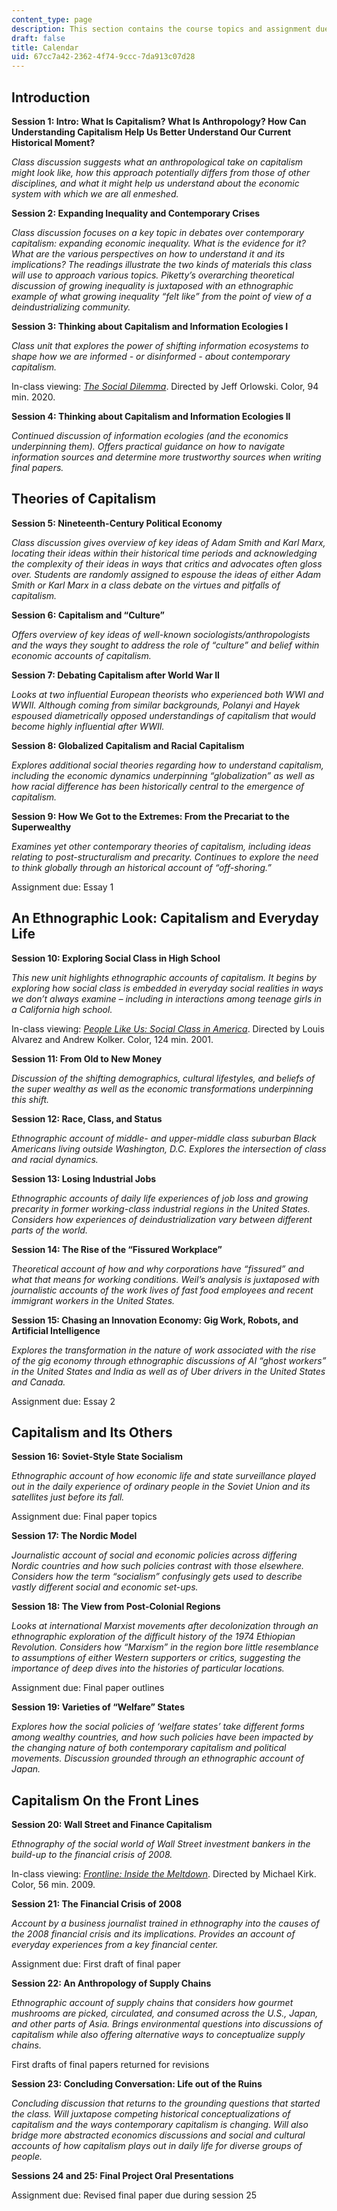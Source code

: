 ```yaml
---
content_type: page
description: This section contains the course topics and assignment due dates.
draft: false
title: Calendar
uid: 67cc7a42-2362-4f74-9ccc-7da913c07d28
---
```

## Introduction

**Session 1: Intro: What Is Capitalism? What Is Anthropology? How Can Understanding Capitalism Help Us Better Understand Our Current Historical Moment?**

*Class discussion suggests what an anthropological take on capitalism might look like, how this approach potentially differs from those of other disciplines, and what it might help us understand about the economic system with which we are all enmeshed.*

**Session 2: Expanding Inequality and Contemporary Crises**

*Class discussion focuses on a key topic in debates over contemporary capitalism: expanding economic inequality. What is the evidence for it? What are the various perspectives on how to understand it and its implications? The readings illustrate the two kinds of materials this class will use to approach various topics. Piketty’s overarching theoretical discussion of growing inequality is juxtaposed with an ethnographic example of what growing inequality “felt like” from the point of view of a deindustrializing community.*

**Session 3: Thinking about Capitalism and Information Ecologies I**

*Class unit that explores the power of shifting information ecosystems to shape how we are informed - or disinformed - about contemporary capitalism.*

In-class viewing: [*The Social Dilemma*](https://www.imdb.com/title/tt11464826/?ref_=fn_al_tt_1). Directed by Jeff Orlowski. Color, 94 min. 2020.

**Session 4: Thinking about Capitalism and Information Ecologies II**

*Continued discussion of information ecologies (and the economics underpinning them). Offers practical guidance on how to navigate information sources and determine more trustworthy sources when writing final papers.*

## Theories of Capitalism

**Session 5: Nineteenth-Century Political Economy**

*Class discussion gives overview of key ideas of Adam Smith and Karl Marx, locating their ideas within their historical time periods and acknowledging the complexity of their ideas in ways that critics and advocates often gloss over. Students are randomly assigned to espouse the ideas of either Adam Smith or Karl Marx in a class debate on the virtues and pitfalls of capitalism.*

**Session 6: Capitalism and “Culture”**

*Offers overview of key ideas of well-known sociologists/anthropologists and the ways they sought to address the role of “culture” and belief within economic accounts of capitalism.*

**Session 7: Debating Capitalism after World War II**

*Looks at two influential European theorists who experienced both WWI and WWII. Although coming from similar backgrounds, Polanyi and Hayek espoused diametrically opposed understandings of capitalism that would become highly influential after WWII.*

**Session 8: Globalized Capitalism and Racial Capitalism**

*Explores additional social theories regarding how to understand capitalism, including the economic dynamics underpinning “globalization” as well as how racial difference has been historically central to the emergence of capitalism.*

**Session 9: How We Got to the Extremes: From the Precariat to the Superwealthy**

*Examines yet other contemporary theories of capitalism, including ideas relating to post-structuralism and precarity. Continues to explore the need to think globally through an historical account of “off-shoring.”*

Assignment due: Essay 1

## An Ethnographic Look: Capitalism and Everyday Life

**Session 10: Exploring Social Class in High School**

*This new unit highlights ethnographic accounts of capitalism. It begins by exploring how social class is embedded in everyday social realities in ways we don’t always examine – including in interactions among teenage girls in a California high school.*

In-class viewing: [*People Like Us: Social Class in America*](https://www.imdb.com/title/tt0362022/?ref_=fn_al_tt_1). Directed by Louis Alvarez and Andrew Kolker. Color, 124 min. 2001.

**Session 11: From Old to New Money**

*Discussion of the shifting demographics, cultural lifestyles, and beliefs of the super wealthy as well as the economic transformations underpinning this shift.*

**Session 12: Race, Class, and Status**

*Ethnographic account of middle- and upper-middle class suburban Black Americans living outside Washington, D.C. Explores the intersection of class and racial dynamics.*

**Session 13: Losing Industrial Jobs**

*Ethnographic accounts of daily life experiences of job loss and growing precarity in former working-class industrial regions in the United States. Considers how experiences of deindustrialization vary between different parts of the world.*

**Session 14: The Rise of the “Fissured Workplace”**

*Theoretical account of how and why corporations have “fissured” and what that means for working conditions. Weil’s analysis is juxtaposed with journalistic accounts of the work lives of fast food employees and recent immigrant workers in the United States.*

**Session 15: Chasing an Innovation Economy: Gig Work, Robots, and Artificial Intelligence**

*Explores the transformation in the nature of work associated with the rise of the gig economy through ethnographic discussions of AI “ghost workers” in the United States and India as well as of Uber drivers in the United States and Canada.*

Assignment due: Essay 2 

## Capitalism and Its Others

**Session 16: Soviet-Style State Socialism**

*Ethnographic account of how economic life and state surveillance played out in the daily experience of ordinary people in the Soviet Union and its satellites just before its fall.*

Assignment due: Final paper topics

**Session 17: The Nordic Model**

*Journalistic account of social and economic policies across differing Nordic countries and how such policies contrast with those elsewhere. Considers how the term “socialism” confusingly gets used to describe vastly different social and economic set-ups.*

**Session 18: The View from Post-Colonial Regions**

*Looks at international Marxist movements after decolonization through an ethnographic exploration of the difficult history of the 1974 Ethiopian Revolution. Considers how “Marxism” in the region bore little resemblance to assumptions of either Western supporters or critics, suggesting the importance of deep dives into the histories of particular locations.*

Assignment due: Final paper outlines

**Session 19: Varieties of “Welfare” States**

*Explores how the social policies of ‘welfare states’ take different forms among wealthy countries, and how such policies have been impacted by the changing nature of both contemporary capitalism and political movements. Discussion grounded through an ethnographic account of Japan.*

## Capitalism On the Front Lines

**Session 20: Wall Street and Finance Capitalism**

*Ethnography of the social world of Wall Street investment bankers in the build-up to the financial crisis of 2008.*

In-class viewing: [*Frontline: Inside the Meltdown*](https://www.pbs.org/wgbh/frontline/film/meltdown/). Directed by Michael Kirk. Color, 56 min. 2009.

**Session 21: The Financial Crisis of 2008**

*Account by a business journalist trained in ethnography into the causes of the 2008 financial crisis and its implications. Provides an account of everyday experiences from a key financial center.*

Assignment due: First draft of final paper

**Session 22: An Anthropology of Supply Chains**

*Ethnographic account of supply chains that considers how gourmet mushrooms are picked, circulated, and consumed across the U.S., Japan, and other parts of Asia. Brings environmental questions into discussions of capitalism while also offering alternative ways to conceptualize supply chains.*

First drafts of final papers returned for revisions

**Session 23: Concluding Conversation: Life out of the Ruins**

*Concluding discussion that returns to the grounding questions that started the class. Will juxtapose competing historical conceptualizations of capitalism and the ways contemporary capitalism is changing. Will also bridge more abstracted economics discussions and social and cultural accounts of how capitalism plays out in daily life for diverse groups of people.*

**Sessions 24 and 25: Final Project Oral Presentations**

Assignment due: Revised final paper due during session 25